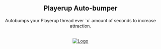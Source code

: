 <div id="top"></div>

  <h2 align="center">Playerup Auto-bumper</h3>

  <p align="center">
    Autobumps your Playerup thread ever `x` amount of seconds to increase attraction. 
    <br/>
    <br/>
  </p>

<div align="center">
  <a href="https://github.com/pyp/Playerup-AutoBumper">
    <img src="https://i.imgur.com/z2eW25E.png" alt="Logo">
  </a>
  
</div>
  
